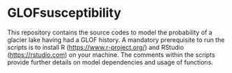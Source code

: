 # GLOFsusceptibility

This repository contains the source codes to model the probability of a glacier lake having had a GLOF history. A mandatory prerequisite to run the scripts is to install R (https://www.r-project.org/) and RStudio (https://rstudio.com) on your machine. The comments within the scripts provide further details on model dependencies and usage of functions.
